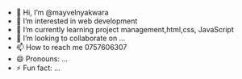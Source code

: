 - 👋 Hi, I’m @mayvelnyakwara
- 👀 I’m interested in web development 
- 🌱 I’m currently learning project management,html,css, JavaScript 
- 💞️ I’m looking to collaborate on ...
- 📫 How to reach me 0757606307
- 😄 Pronouns: ...
- ⚡ Fun fact: ...

<!---
mayvel-001/mayvel-001 is a ✨ special ✨ repository because its `README.md` (this file) appears on your GitHub profile.
You can click the Preview link to take a look at your changes.
--->
